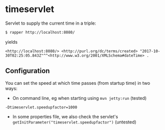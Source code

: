 # timeservlet
Servlet to supply the current time in a triple:
```bash
$ rapper http://localhost:8080/
```
yields
```N3
<http://localhost:8080/> <http://purl.org/dc/terms/created> "2017-10-30T02:25:05.843Z"^^<http://www.w3.org/2001/XMLSchema#dateTime> .
```
## Configuration
You can set the speed at which time passes (from startup time) in two ways:
* On command line, eg when starting using `mvn jetty:run` (tested)
```
-Dtimeservlet.speedupfactor=1000
```
* In some properties file, we also check the servlet's `getInitParameter("timeservlet.speedupfactor")` (untested)
